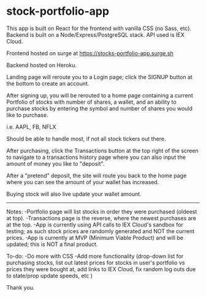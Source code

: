 # stock-portfolio-app
This app is built on React for the frontend with vanilla CSS (no Sass, etc).
Backend is built on a Node/Express/PostgreSQL stack. API used is IEX Cloud.

Frontend hosted on surge at
https://stocks-portfolio-app.surge.sh

Backend hosted on Heroku.

Landing page will reroute you to a Login page; click the SIGNUP button at the bottom to create an account.

After signing up, you will be rerouted to a home page containing a current Portfolio of stocks with number of shares, a wallet, and an ability to purchase stocks by entering the symbol and number of shares you would like to purchase.

i.e. AAPL, FB, NFLX

Should be able to handle most, if not all stock tickers out there.

After purchasing, click the Transactions button at the top right of the screen to navigate to a transactions history page where you can also input the amount of money you like to "deposit".

After a "pretend" deposit, the site will route you back to the home page where you can see the amount of your wallet has increased.

Buying stock will also live update your wallet amount.

------------------------------

Notes: 
-Portfolio page will list stocks in order they were purchased (oldeest at top).
-Transactions page is the reverse, where the newest purchases are at the top.
-App is currently using API calls to IEX Cloud's sandbox for testing; as such stock prices are randomly generated and NOT the current prices.
-App is currently at MVP (Minimum Viable Product) and will be updated; this is NOT a final product.

To-do:
-Do more with CSS
-Add more functionality (drop-down list for purchasing stocks, list out latest prices for stocks in user's portfolio vs prices they were bought at, add links to IEX Cloud, fix random log outs due to state/prop update speeds, etc )

Thank you.